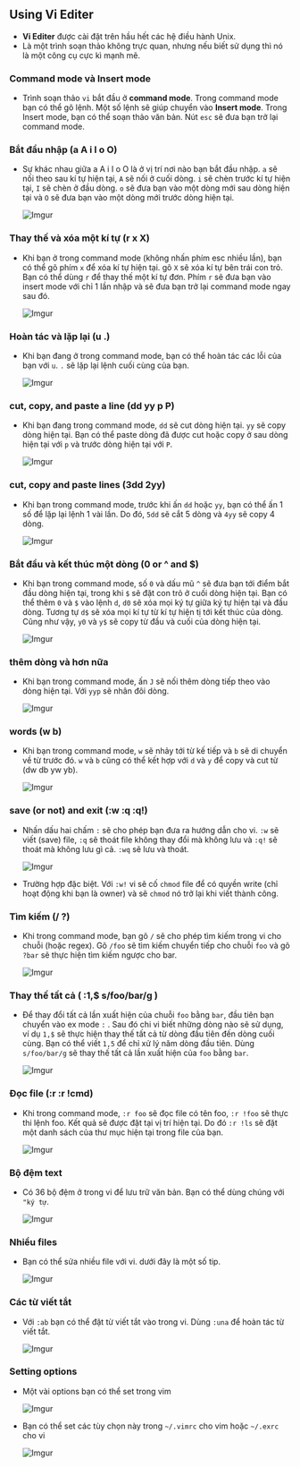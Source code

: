 ﻿## Using Vi Editer

- **Vi Editer** được cài đặt trên hầu hết các hệ điều hành Unix.
- Là một trình soạn thảo không trực quan, nhưng nếu biết sử dụng thì nó là một công cụ cực kì mạnh mẽ.

### Command mode và Insert mode
- Trình soạn thảo `vi` bắt đầu ở **command mode**. Trong command mode bạn có thể gõ lệnh. Một số lệnh sẽ giúp chuyển vào **Insert mode**. Trong Insert mode, bạn có thể soạn thảo văn bản. Nút `esc` sẽ đưa bạn trở lại command mode.

### Bắt đầu nhập (a A i I o O)
- Sự khác nhau giữa a A i I o O là ở vị trí nơi nào bạn bắt đầu nhập. `a` sẽ nối theo sau kí tự hiện tại, `A` sẽ nối ở cuối dòng. `i` sẽ chèn trước kí tự hiện tại, `I` sẽ chèn ở đầu dòng. `o` sẽ đưa bạn vào một dòng mới sau dòng hiện tại và `O` sẽ đưa bạn vào một dòng mới trước dòng hiện tại.

	![Imgur](https://i.imgur.com/uYj6ZLX.png)

### Thay thế và xóa một kí tự (r x X)
- Khi bạn ở trong command mode (không nhấn phím esc nhiều lần), bạn có thể gõ phím `x` để xóa kí tự hiện tại. gõ `X` sẽ xóa kí tự bên trái con trỏ. Bạn có thể dùng `r` để thay thế một kí tự đơn. Phím `r` sẽ đưa bạn vào insert mode với chỉ 1 lần nhập và sẽ đưa bạn trở lại command mode ngay sau đó.

	![Imgur](https://i.imgur.com/g5w5OVS.png)

### Hoàn tác và lặp lại (u .)
- Khi bạn đang ở trong command mode, bạn có thể hoàn tác các lỗi của bạn với `u`. `.` sẽ lặp lại lệnh cuối cùng của bạn.

	![Imgur](https://i.imgur.com/CvqfHg9.png)

### cut, copy, and paste a line (dd yy p P)
- Khi bạn đang trong command mode, `dd` sẽ cut dòng hiện tại. `yy` sẽ copy dòng hiện tại. Bạn có thể paste dòng đã được cut hoặc copy ở sau dòng hiện tại với `p` và trước dòng hiện tại với `P`.

	![Imgur](https://i.imgur.com/m0VIhyX.png)

### cut, copy and paste lines (3dd 2yy)
- Khi bạn trong command mode, trước khi ấn `dd` hoặc `yy`, bạn có thể ấn 1 số để lặp lại lệnh 1 vài lần. Do đó, `5dd` sẽ cắt 5 dòng và `4yy` sẽ copy 4 dòng. 

	![Imgur](https://i.imgur.com/ZIDezZi.png)

### Bắt đầu và kết thúc một dòng (0 or ^ and $)
- Khi bạn trong command mode, số `0` và dấu mũ `^` sẽ đưa bạn tới điểm bắt đầu dòng hiện tại, trong khi `$` sẽ đặt con trỏ ở cuối dòng hiện tại. Bạn có thể thêm `0` và `$` vào lệnh `d`, `d0` sẽ xóa mọi ký tự giữa ký tự hiện tại và đầu dòng. Tương tự `d$` sẽ xóa mọi kí tự từ kí tự hiện tị tới kết thúc của dòng. Cũng như vậy, `y0` và `y$` sẽ copy từ đầu và cuối của dòng hiện tại.

	![Imgur](https://i.imgur.com/pcp6G5x.png)

### thêm dòng và hơn nữa
- Khi bạn trong command mode, ấn `J` sẽ nối thêm dòng tiếp theo vào dòng hiện tại. Với `yyp` sẽ nhân đôi dòng.

	![Imgur](https://i.imgur.com/COYWaev.png)

### words (w b)
- Khi bạn trong command mode, `w` sẽ nhảy tới từ kế tiếp và `b` sẽ di chuyển về từ trước đó. `w` và `b` cũng có thể kết hợp với `d` và `y` để copy và cut từ (dw db yw yb).

	![Imgur](https://i.imgur.com/lW5DmkM.png)

### save (or not) and exit (:w :q :q!)
- Nhấn dấu hai chấm `:` sẽ cho phép bạn đưa ra hướng dẫn cho vi. `:w` sẽ viết (save) file, `:q` sẽ thoát file không thay đổi mà không lưu và `:q!` sẽ thoát mà không lưu gì cả. `:wq` sẽ lưu và thoát.

	![Imgur](https://i.imgur.com/4LcH2G1.png)

- Trường hợp đặc biệt. Với `:w!` vi sẽ cố `chmod` file  để có quyền write (chỉ hoạt động khi bạn là owner) và sẽ `chmod` nó trở lại khi viết thành công.

### Tìm kiếm (/ ?)
- Khi trong command mode, bạn gõ `/` sẽ cho phép tìm kiếm trong vi cho chuỗi (hoặc regex). Gõ `/foo` sẽ tìm kiếm chuyển tiếp cho chuỗi `foo` và gõ `?bar` sẽ thực hiện tìm kiếm ngược cho bar.

	![Imgur](https://i.imgur.com/J9Mxqo8.png)

### Thay thế tất cả ( :1,$ s/foo/bar/g )
- Để thay đổi tất cả lần xuất hiện của chuỗi `foo` bằng `bar`, đầu tiên bạn chuyển vào ex mode `:` . Sau đó chi vi biết những dòng nào sẽ sử dụng, ví dụ `1,$` sẽ thực hiện thay thế tất cả từ dòng đầu tiên đến dòng cuối cùng. Bạn có thể viết `1,5` để chỉ xử lý năm dòng đầu tiên. Dùng `s/foo/bar/g` sẽ thay thế tất cả lần xuất hiện của `foo` bằng `bar`.

	![Imgur](https://i.imgur.com/vtzjKxy.png)

### Đọc file (:r :r !cmd)
- Khi trong command mode, `:r foo` sẽ đọc file có tên foo, `:r !foo` sẽ thực thi lệnh foo. Kết quả sẽ được đặt tại vị trí hiện tại. Do đó `:r !ls` sẽ đặt một danh sách của thư mục hiện tại trong file của bạn.

	![Imgur](https://i.imgur.com/oBcOlIC.png)

### Bộ đệm text
- Có 36 bộ đệm ở trong vi để lưu trữ văn bản. Bạn có thể dùng chúng với `"ký tự`.

	![Imgur](https://imgur.com/rQDVnl1.png)

### Nhiều files
- Bạn có thể sửa nhiều file với vi. dưới đây là một số tip.

	![Imgur](https://i.imgur.com/GEDvF38.png)

### Các từ viết tắt
- 
	Với `:ab` bạn có thể đặt từ viết tắt vào trong vi. Dùng `:una` để hoàn tác từ viết tắt.

	![Imgur](https://i.imgur.com/UjSKw7f.png)

### Setting options
- Một vài options bạn có thể set trong vim

	![Imgur](https://i.imgur.com/UIbhZtf.png)

- Bạn có thể set các tùy chọn này trong `~/.vimrc` cho vim hoặc `~/.exrc` cho vi

	![Imgur](https://i.imgur.com/k7t5Qxi.png)
